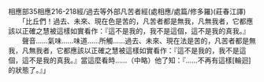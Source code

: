 相應部35相應216-218經/過去等外部凡苦者經(處相應/處篇/修多羅)(莊春江譯)   
　　「比丘們！過去、未來、現在色是苦的，凡苦者都是無我，凡無我者，它都應該以正確之慧被這樣如實看作：『這不是我的，我不是這個，這不是我的真我。』   
　　聲音……氣味……味道……所觸……過去、未來、現在法是苦的，凡苦者都是無我，凡無我者，它都應該以正確之慧被這樣如實看作：『這不是我的，我不是這個，這不是我的真我。』當這麼看時……（中略）他了知：『……不再有這樣[輪迴]的狀態了。』」   
